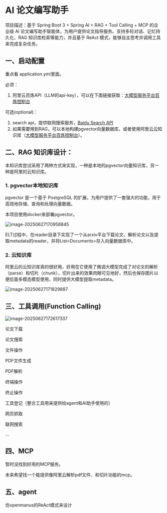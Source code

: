 # AI 论文编写助手

项目描述：基于 Spring Boot 3 + Spring AI + RAG + Tool Calling + MCP 的企业级 AI 论文编写助手智能体，为用户提供论文指导服务。支持多轮⁢对话、记忆持久化、RAG 知识库检索等能力，并且基于 ReAct 模式，能够自主思考并调用工具来完成复杂任务。



## 一、启动配置

重点看 application.yml里面。



必须：

1. 阿里云百炼API（LLM的api-key），可以在下面链接获取：[大模型服务平台百炼控制台](https://bailian.console.aliyun.com/?tab=home#/home)



可选(optional)：

1. search api，提供联网搜索服务，[Baidu Search API](https://www.searchapi.io/baidu)
2. 如果需要用到RAG，可以本地构建pgvector向量数据库，或者使用阿里云云知识库（[大模型服务平台百炼控制台](https://bailian.console.aliyun.com/?tab=app#/knowledge-base)）。



## 二、RAG 知识库设计：

本知识库尝试采用了两种方式来实现，一种是本地的pgvector向量知识库，另一种是阿里的云知识库。

### 1. pgvector本地知识库

pgvector 是一个基于 PostgreSQL 的扩展，为用户提供了一套强大的功能，用于高效地存储、查询和处理向量数据。

本项目使用docker来部署pgvector。

![image-20250627170958845](https://img-tinf.oss-cn-guangzhou.aliyuncs.com/image/image-20250627170958845.png)

ELT过程中，在reader目录下实现了一个从arxiv平台下载论文、解析论文以及提取metadata的reader，并将List\<Documents\>存入向量数据库中。



### 2. 云知识库

阿里云的云知识库真的很好用，好用在它使用了微调大模型完成了对论文的解析（parse）和切片（chunk），切片出来的效果肉眼可见地好，然后也保存图片以便后面多模态模型使用，同时提供大模型提取metadata。

![image-20250627171829887](https://img-tinf.oss-cn-guangzhou.aliyuncs.com/image/image-20250627171829887.png)





## 三、工具调用(Function Calling)

![image-20250627172617337](https://img-tinf.oss-cn-guangzhou.aliyuncs.com/image/image-20250627172617337.png)

论文下载

论文搜索

文件操作

PDF文件生成

PDF解析

终端操作

终止操作

工具登记（整合工具用来提供给agent和AI助手使用的）

网页抓取

联网搜索

...





## 四、MCP

暂时没找到好用的MCP服务。

未来希望找一个能提供像阿里云解析pdf文件、和切片功能的mcp。





## 五、agent

仿openmanus的ReAct模式来设计

